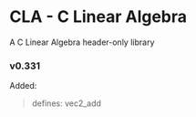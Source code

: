 # CLA - C Linear Algebra

A C Linear Algebra header-only library

### v0.331
Added:
> defines: vec2_add
